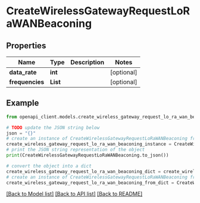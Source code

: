 # CreateWirelessGatewayRequestLoRaWANBeaconing


## Properties

Name | Type | Description | Notes
------------ | ------------- | ------------- | -------------
**data_rate** | **int** |  | [optional] 
**frequencies** | **List** |  | [optional] 

## Example

```python
from openapi_client.models.create_wireless_gateway_request_lo_ra_wan_beaconing import CreateWirelessGatewayRequestLoRaWANBeaconing

# TODO update the JSON string below
json = "{}"
# create an instance of CreateWirelessGatewayRequestLoRaWANBeaconing from a JSON string
create_wireless_gateway_request_lo_ra_wan_beaconing_instance = CreateWirelessGatewayRequestLoRaWANBeaconing.from_json(json)
# print the JSON string representation of the object
print(CreateWirelessGatewayRequestLoRaWANBeaconing.to_json())

# convert the object into a dict
create_wireless_gateway_request_lo_ra_wan_beaconing_dict = create_wireless_gateway_request_lo_ra_wan_beaconing_instance.to_dict()
# create an instance of CreateWirelessGatewayRequestLoRaWANBeaconing from a dict
create_wireless_gateway_request_lo_ra_wan_beaconing_from_dict = CreateWirelessGatewayRequestLoRaWANBeaconing.from_dict(create_wireless_gateway_request_lo_ra_wan_beaconing_dict)
```
[[Back to Model list]](../README.md#documentation-for-models) [[Back to API list]](../README.md#documentation-for-api-endpoints) [[Back to README]](../README.md)


